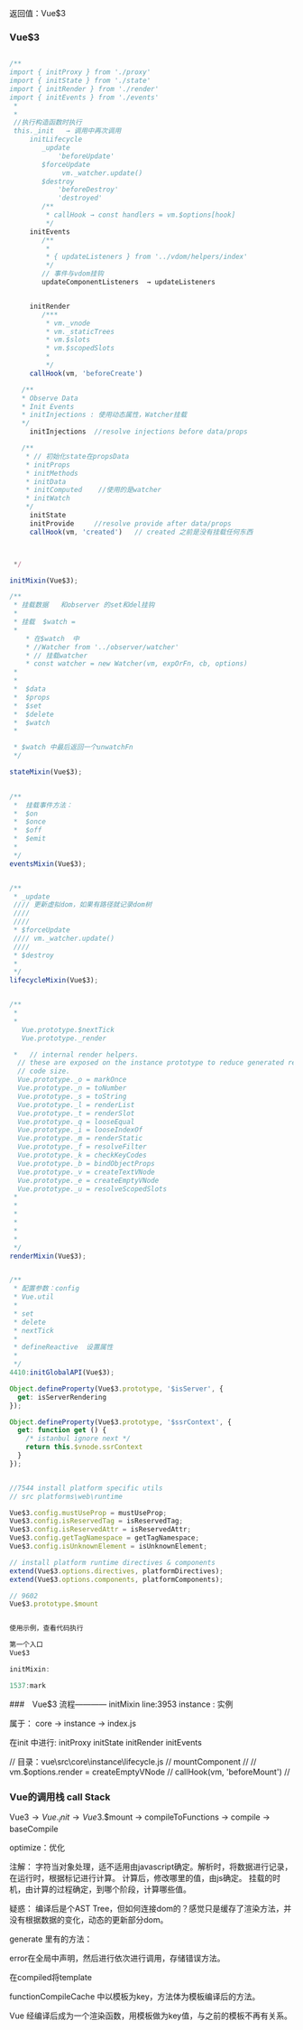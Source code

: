 返回值：Vue$3

### Vue$3
```js 

/**
import { initProxy } from './proxy'
import { initState } from './state'
import { initRender } from './render'
import { initEvents } from './events'
 * 
 *
 //执行构造函数时执行
 this._init   → 调用中再次调用
	 initLifecycle
        _update
            'beforeUpdate'      
        $forceUpdate  
             vm._watcher.update()         
        $destroy
            'beforeDestroy'
            'destroyed'
        /**
         * callHook → const handlers = vm.$options[hook]
         */         
	 initEvents
        /**
         * 
         * { updateListeners } from '../vdom/helpers/index'
         */
        // 事件与vdom挂钩
        updateComponentListeners  → updateListeners   


	 initRender
        /*** 
         * vm._vnode
         * vm._staticTrees
         * vm.$slots
         * vm.$scopedSlots
         *        
         */
	 callHook(vm, 'beforeCreate')

   /** 
   * Observe Data 
   * Init Events 
   * initInjections : 使用动态属性，Watcher挂载
   */
	 initInjections  //resolve injections before data/props

   /**
    * // 初始化state在propsData
    * initProps
    * initMethods 
    * initData 
    * initComputed    //使用的是watcher
    * initWatch
    */
	 initState
	 initProvide     //resolve provide after data/props
	 callHook(vm, 'created')   // created 之前是没有挂载任何东西



 */

initMixin(Vue$3);

/**
 * 挂载数据   和observer 的set和del挂钩
 * 
 * 挂载  $watch = 
 * 
 	* 在$watch  中
 	* //Watcher from '../observer/watcher'
 	* // 挂载watcher 
 	* const watcher = new Watcher(vm, expOrFn, cb, options)
 * 
 *
 *  $data
 *  $props
 *  $set 
 *  $delete 
 *  $watch
 *

 * $watch 中最后返回一个unwatchFn
 */

stateMixin(Vue$3);
	

/**
 *  挂载事件方法：
 *  $on  
 *  $once 
 *  $off
 *  $emit 
 *  
 */
eventsMixin(Vue$3);


/**
 * _update
 //// 更新虚拟dom，如果有路径就记录dom树
 ////  
 ////
 * $forceUpdate
 //// vm._watcher.update() 
 ////
 * $destroy
 * 
 */
lifecycleMixin(Vue$3);


/**
 * 
 * 
   Vue.prototype.$nextTick 
   Vue.prototype._render

 *   // internal render helpers.
  // these are exposed on the instance prototype to reduce generated render
  // code size.
  Vue.prototype._o = markOnce
  Vue.prototype._n = toNumber
  Vue.prototype._s = toString
  Vue.prototype._l = renderList
  Vue.prototype._t = renderSlot
  Vue.prototype._q = looseEqual
  Vue.prototype._i = looseIndexOf
  Vue.prototype._m = renderStatic
  Vue.prototype._f = resolveFilter
  Vue.prototype._k = checkKeyCodes
  Vue.prototype._b = bindObjectProps
  Vue.prototype._v = createTextVNode
  Vue.prototype._e = createEmptyVNode
  Vue.prototype._u = resolveScopedSlots
 * 
 * 
 * 
 * 
 * 
 * 
 */
renderMixin(Vue$3);


/**
 * 配置参数：config 
 * Vue.util  
 * 
 * set 
 * delete 
 * nextTick
 *
 * defineReactive  设置属性
 *
 */
4410:initGlobalAPI(Vue$3);

Object.defineProperty(Vue$3.prototype, '$isServer', {
  get: isServerRendering
});

Object.defineProperty(Vue$3.prototype, '$ssrContext', {
  get: function get () {
    /* istanbul ignore next */
    return this.$vnode.ssrContext
  }
});


//7544 install platform specific utils
// src platforms\web\runtime

Vue$3.config.mustUseProp = mustUseProp;
Vue$3.config.isReservedTag = isReservedTag;
Vue$3.config.isReservedAttr = isReservedAttr;
Vue$3.config.getTagNamespace = getTagNamespace;
Vue$3.config.isUnknownElement = isUnknownElement;

// install platform runtime directives & components
extend(Vue$3.options.directives, platformDirectives);
extend(Vue$3.options.components, platformComponents);

// 9602
Vue$3.prototype.$mount



```


```js 
使用示例，查看代码执行

第一个入口
Vue$3 

initMixin:

1537:mark

```





###　Vue$3 流程———— initMixin  line:3953
instance : 实例

属于：
core → instance → index.js 

在init 中进行:
initProxy
initState
initRender
initEvents


// 目录：vue\src\core\instance\lifecycle.js 
// mountComponent
//
// vm.$options.render = createEmptyVNode
// callHook(vm, 'beforeMount')
//  

### Vue的调用栈  call Stack

Vue$3 → Vue._init → 
Vue$3.$mount → compileToFunctions  → 
compile → baseCompile


optimize：优化


注解：
字符当对象处理，适不适用由javascript确定。解析时，将数据进行记录，在运行时，根据标记进行计算。
计算后，修改哪里的值，由js确定。
挂载的时机，由计算的过程确定，到哪个阶段，计算哪些值。

疑惑：
编译后是个AST Tree，但如何连接dom的？感觉只是缓存了渲染方法，并没有根据数据的变化，动态的更新部分dom。

generate 里有的方法：

error在全局中声明，然后进行依次进行调用，存储错误方法。

在compiled将template


functionCompileCache  中以模板为key，方法体为模板编译后的方法。


Vue 经编译后成为一个渲染函数，用模板做为key值，与之前的模板不再有关系。



